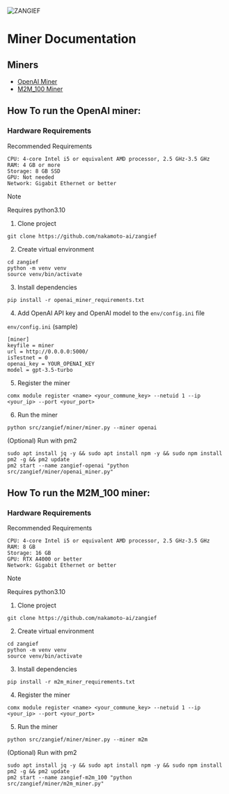 ![ZANGIEF](images/zangief.png)


# Miner Documentation

## Miners
* [OpenAI Miner](#How-To-run-the-openai-miner)
* [M2M_100 Miner](#How-To-run-the-m2m_100-miner)


## How To run the OpenAI miner:

### Hardware Requirements

 Recommended Requirements

    CPU: 4-core Intel i5 or equivalent AMD processor, 2.5 GHz-3.5 GHz
    RAM: 4 GB or more
    Storage: 8 GB SSD
    GPU: Not needed
    Network: Gigabit Ethernet or better


> [!NOTE]
> Requires python3.10


1) Clone project

`git clone https://github.com/nakamoto-ai/zangief`


2) Create virtual environment

```
cd zangief
python -m venv venv
source venv/bin/activate
```

3) Install dependencies

`pip install -r openai_miner_requirements.txt`

4) Add OpenAI API key and OpenAI model to the `env/config.ini` file

`env/config.ini` (sample)
```
[miner]
keyfile = miner
url = http://0.0.0.0:5000/
isTestnet = 0
openai_key = YOUR_OPENAI_KEY
model = gpt-3.5-turbo
```

5) Register the miner

`comx module register <name> <your_commune_key> --netuid 1 --ip <your_ip> --port <your_port>`

6) Run the miner

```
python src/zangief/miner/miner.py --miner openai
```

(Optional) Run with pm2 

```
sudo apt install jq -y && sudo apt install npm -y && sudo npm install pm2 -g && pm2 update
pm2 start --name zangief-openai "python src/zangief/miner/openai_miner.py"
```

## How To run the M2M_100 miner:

### Hardware Requirements


Recommended Requirements

    CPU: 4-core Intel i5 or equivalent AMD processor, 2.5 GHz-3.5 GHz
    RAM: 8 GB
    Storage: 16 GB
    GPU: RTX A4000 or better
    Network: Gigabit Ethernet or better


> [!NOTE]
> Requires python3.10


1) Clone project

`git clone https://github.com/nakamoto-ai/zangief`

2) Create virtual environment

```
cd zangief
python -m venv venv
source venv/bin/activate
```

3) Install dependencies

`pip install -r m2m_miner_requirements.txt`

4) Register the miner

`comx module register <name> <your_commune_key> --netuid 1 --ip <your_ip> --port <your_port>`

5) Run the miner

```
python src/zangief/miner/miner.py --miner m2m
```

(Optional) Run with pm2 

```
sudo apt install jq -y && sudo apt install npm -y && sudo npm install pm2 -g && pm2 update
pm2 start --name zangief-m2m_100 "python src/zangief/miner/m2m_miner.py"
```
